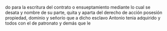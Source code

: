 do para la escritura del contrato o ensueptamiento mediante lo cual se desata y nombre de su parte, quita y aparta del derecho de acción posesión propiedad, dominio y señorío que a dicho esclavo Antonio tenia adquirido y todos con el de patronato y demás que le
